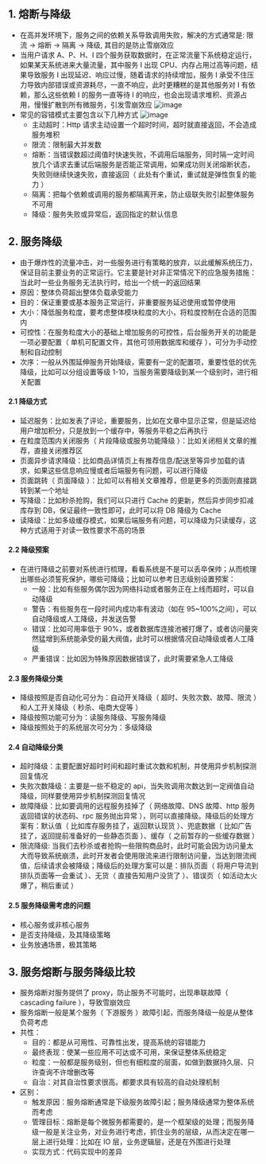 ## 1. 熔断与降级

- 在高并发环境下，服务之间的依赖关系导致调用失败，解决的方式通常是: 限流 -> 熔断 -> 隔离 -> 降级, 其目的是防止雪崩效应
- 当用户请求 A、P、H、I 四个服务获取数据时，在正常流量下系统稳定运行，如果某天系统进来大量流量，其中服务 I 出现 CPU、内存占用过高等问题，结果导致服务 I 出现延迟、响应过慢，随着请求的持续增加，服务 I 承受不住压力导致内部错误或资源耗尽，一直不响应，此时更糟糕的是其他服务对 I 有依赖，那么这些依赖 I 的服务一直等待 I 的响应，也会出现请求堆积、资源占用，慢慢扩散到所有微服务，引发雪崩效应
  ![image](https://github.com/user-attachments/assets/e2e5795f-35b0-423e-ae0e-9c4cf63f24ed)
- 常见的容错模式主要包含以下几种方式
  ![image](https://github.com/user-attachments/assets/915758ca-5d5e-47ec-bd9b-8cd60c5aa3f4)
  - 主动超时：Http 请求主动设置一个超时时间，超时就直接返回，不会造成服务堆积
  - 限流：限制最大并发数
  - 熔断：当错误数超过阈值时快速失败，不调用后端服务，同时隔一定时间放几个请求去重试后端服务是否能正常调用，如果成功则关闭熔断状态，失败则继续快速失败，直接返回（ 此处有个重试，重试就是弹性恢复的能力 ）
  - 隔离：把每个依赖或调用的服务都隔离开来，防止级联失败引起整体服务不可用
  - 降级：服务失败或异常后，返回指定的默认信息

## 2. 服务降级

- 由于爆炸性的流量冲击，对一些服务进行有策略的放弃，以此缓解系统压力，保证目前主要业务的正常运行。它主要是针对非正常情况下的应急服务措施：当此时一些业务服务无法执行时，给出一个统一的返回结果
- 原因：整体负荷超出整体负载承受能力
- 目的：保证重要或基本服务正常运行，非重要服务延迟使用或暂停使用
- 大小：降低服务粒度，要考虑整体模块粒度的大小，将粒度控制在合适的范围内
- 可控性：在服务粒度大小的基础上增加服务的可控性，后台服务开关的功能是一项必要配置（ 单机可配置文件，其他可领用数据库和缓存 ），可分为手动控制和自动控制
- 次序：一般从外围延伸服务开始降级，需要有一定的配置项，重要性低的优先降级，比如可以分组设置等级 1-10，当服务需要降级到某一个级别时，进行相关配置

#### 2.1 降级方式

- 延迟服务：比如发表了评论，重要服务，比如在文章中显示正常，但是延迟给用户增加积分，只是放到一个缓存中，等服务平稳之后再执行
- 在粒度范围内关闭服务（ 片段降级或服务功能降级 ）：比如关闭相关文章的推荐，直接关闭推荐区
- 页面异步请求降级：比如商品详情页上有推荐信息/配送至等异步加载的请求，如果这些信息响应慢或者后端服务有问题，可以进行降级
- 页面跳转（ 页面降级 ）：比如可以有相关文章推荐，但是更多的页面则直接跳转到某一个地址
- 写降级：比如秒杀抢购，我们可以只进行 Cache 的更新，然后异步同步扣减库存到 DB，保证最终一致性即可，此时可以将 DB 降级为 Cache
- 读降级：比如多级缓存模式，如果后端服务有问题，可以降级为只读缓存，这种方式适用于对读一致性要求不高的场景

#### 2.2 降级预案

- 在进行降级之前要对系统进行梳理，看看系统是不是可以丢卒保帅；从而梳理出哪些必须誓死保护，哪些可降级；比如可以参考日志级别设置预案：
  - 一般：比如有些服务偶尔因为网络抖动或者服务正在上线而超时，可以自动降级
  - 警告：有些服务在一段时间内成功率有波动（如在 95~100%之间），可以自动降级或人工降级，并发送告警
  - 错误：比如可用率低于 90%，或者数据库连接池被打爆了，或者访问量突然猛增到系统能承受的最大阀值，此时可以根据情况自动降级或者人工降级
  - 严重错误：比如因为特殊原因数据错误了，此时需要紧急人工降级

#### 2.3 服务降级分类

- 降级按照是否自动化可分为：自动开关降级（ 超时、失败次数、故障、限流 ）和人工开关降级（ 秒杀、电商大促等 ）
- 降级按照功能可分为：读服务降级、写服务降级
- 降级按照处于的系统层次可分为：多级降级

#### 2.4 自动降级分类

- 超时降级：主要配置好超时时间和超时重试次数和机制，并使用异步机制探测回复情况
- 失败次数降级：主要是一些不稳定的 api，当失败调用次数达到一定阀值自动降级，同样要使用异步机制探测回复情况
- 故障降级：比如要调用的远程服务挂掉了（ 网络故障、DNS 故障、http 服务返回错误的状态码、rpc 服务抛出异常 ），则可以直接降级。降级后的处理方案有：默认值（ 比如库存服务挂了，返回默认现货 ）、兜底数据（ 比如广告挂了，返回提前准备好的一些静态页面 ）、缓存（ 之前暂存的一些缓存数据 ）
- 限流降级: 当我们去秒杀或者抢购一些限购商品时，此时可能会因为访问量太大而导致系统崩溃，此时开发者会使用限流来进行限制访问量，当达到限流阀值，后续请求会被降级；降级后的处理方案可以是：排队页面（ 将用户导流到排队页面等一会重试 ）、无货（ 直接告知用户没货了 ）、错误页（ 如活动太火爆了，稍后重试 ）

#### 2.5 服务降级需考虑的问题

- 核心服务或非核心服务
- 是否支持降级，及其降级策略
- 业务放通场景，极其策略

## 3. 服务熔断与服务降级比较

- 服务熔断对服务提供了 proxy，防止服务不可能时，出现串联故障（ cascading failure ），导致雪崩效应
- 服务熔断一般是某个服务（ 下游服务 ）故障引起，而服务降级一般是从整体负荷考虑
- 共性：
  - 目的：都是从可用性、可靠性出发，提高系统的容错能力
  - 最终表现：使某一些应用不可达或不可用，来保证整体系统稳定
  - 粒度：一般都是服务级别，但也有细粒度的层面，如做到数据持久层、只许查询不许增删改等
  - 自治：对其自治性要求很高。都要求具有较高的自动处理机制
- 区别：
  - 触发原因：服务熔断通常是下级服务故障引起；服务降级通常为整体系统而考虑
  - 管理目标：熔断是每个微服务都需要的，是一个框架级的处理；而服务降级一般是关注业务，对业务进行考虑，抓住业务的层级，从而决定在哪一层上进行处理：比如在 IO 层，业务逻辑层，还是在外围进行处理
  - 实现方式：代码实现中的差异
